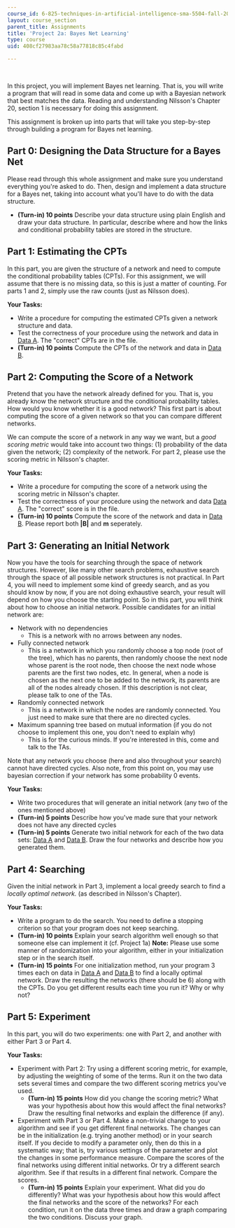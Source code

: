 ```yaml
---
course_id: 6-825-techniques-in-artificial-intelligence-sma-5504-fall-2002
layout: course_section
parent_title: Assignments
title: 'Project 2a: Bayes Net Learning'
type: course
uid: 408cf27983aa78c58a77818c85c4fabd

---
```


  
 

In this project, you will implement Bayes net learning. That is, you will write a program that will read in some data and come up with a Bayesian network that best matches the data. Reading and understanding Nilsson's Chapter 20, section 1 is necessary for doing this assignment.

This assignment is broken up into parts that will take you step-by-step through building a program for Bayes net learning.

Part 0: Designing the Data Structure for a Bayes Net
----------------------------------------------------

Please read through this whole assignment and make sure you understand everything you're asked to do. Then, design and implement a data structure for a Bayes net, taking into account what you'll have to do with the data structure.

*   **(Turn-in) 10 points** Describe your data structure using plain English and draw your data structure. In particular, describe where and how the links and conditional probability tables are stored in the structure.

Part 1: Estimating the CPTs
---------------------------

In this part, you are given the structure of a network and need to compute the conditional probability tables (CPTs). For this assignment, we will assume that there is no missing data, so this is just a matter of counting. For parts 1 and 2, simply use the raw counts (just as Nilsson does).

**Your Tasks:**

*   Write a procedure for computing the estimated CPTs given a network structure and data.
*   Test the correctness of your procedure using the network and data in [Data A](/courses/electrical-engineering-and-computer-science/6-825-techniques-in-artificial-intelligence-sma-5504-fall-2002/assignments/dataA.txt). The "correct" CPTs are in the file.
*   **(Turn-in) 10 points** Compute the CPTs of the network and data in [Data B](/courses/electrical-engineering-and-computer-science/6-825-techniques-in-artificial-intelligence-sma-5504-fall-2002/assignments/dataB.txt).

Part 2: Computing the Score of a Network
----------------------------------------

Pretend that you have the network already defined for you. That is, you already know the network structure and the conditional probability tables. How would you know whether it is a good network? This first part is about computing the score of a given network so that you can compare different networks.

We can compute the score of a network in any way we want, but a _good scoring metric_ would take into account two things: (1) probability of the data given the network; (2) complexity of the network. For part 2, please use the scoring metric in Nilsson's chapter.

**Your Tasks:**

*   Write a procedure for computing the score of a network using the scoring metric in Nilsson's chapter.
*   Test the correctness of your procedure using the network and data [Data A](/courses/electrical-engineering-and-computer-science/6-825-techniques-in-artificial-intelligence-sma-5504-fall-2002/assignments/dataA.txt). The "correct" score is in the file.
*   **(Turn-in) 10 points** Compute the score of the network and data in [Data B](/courses/electrical-engineering-and-computer-science/6-825-techniques-in-artificial-intelligence-sma-5504-fall-2002/assignments/dataB.txt). Please report both **|B|** and **m** seperately.

Part 3: Generating an Initial Network
-------------------------------------

Now you have the tools for searching through the space of network structures. However, like many other search problems, exhaustive search through the space of all possible network structures is not practical. In Part 4, you will need to implement some kind of greedy search, and as you should know by now, if you are not doing exhaustive search, your result will depend on how you choose the starting point. So in this part, you will think about how to choose an initial network. Possible candidates for an initial network are:

*   Network with no dependencies
    *   This is a network with no arrows between any nodes.
*   Fully connected network
    *   This is a network in which you randomly choose a top node (root of the tree), which has no parents, then randomly choose the next node whose parent is the root node, then choose the next node whose parents are the first two nodes, etc. In general, when a node is chosen as the next one to be added to the network, its parents are all of the nodes already chosen. If this description is not clear, please talk to one of the TAs.
*   Randomly connected network
    *   This is a network in which the nodes are randomly connected. You just need to make sure that there are no directed cycles.
*   Maximum spanning tree based on mutual information (if you do not choose to implement this one, you don't need to explain why)
    *   This is for the curious minds. If you're interested in this, come and talk to the TAs.

Note that any network you choose (here and also throughout your search) cannot have directed cycles. Also note, from this point on, you may use bayesian correction if your network has some probability 0 events.

**Your Tasks:**

*   Write two procedures that will generate an initial network (any two of the ones mentioned above)
*   **(Turn-in) 5 points** Describe how you've made sure that your network does not have any directed cycles
*   **(Turn-in) 5 points** Generate two initial network for each of the two data sets: [Data A](/courses/electrical-engineering-and-computer-science/6-825-techniques-in-artificial-intelligence-sma-5504-fall-2002/assignments/dataA.txt) and [Data B](/courses/electrical-engineering-and-computer-science/6-825-techniques-in-artificial-intelligence-sma-5504-fall-2002/assignments/dataB.txt). Draw the four networks and describe how you generated them.

Part 4: Searching
-----------------

Given the initial network in Part 3, implement a local greedy search to find a _locally optimal network._ (as described in Nilsson's Chapter).

**Your Tasks:**

*   Write a program to do the search. You need to define a stopping criterion so that your program does not keep searching.
*   **(Turn-in) 10 points** Explain your search algorithm well enough so that someone else can implement it (cf. Project 1a) **Note:** Please use some manner of randomization into your algorithm, either in your initialization step or in the search itself.
*   **(Turn-in) 15 points** For one initialization method, run your program 3 times each on data in [Data A](/courses/electrical-engineering-and-computer-science/6-825-techniques-in-artificial-intelligence-sma-5504-fall-2002/assignments/dataA.txt) and [Data B](/courses/electrical-engineering-and-computer-science/6-825-techniques-in-artificial-intelligence-sma-5504-fall-2002/assignments/dataB.txt) to find a locally optimal network. Draw the resulting the networks (there should be 6) along with the CPTs. Do you get different results each time you run it? Why or why not?

Part 5: Experiment
------------------

In this part, you will do two experiments: one with Part 2, and another with either Part 3 or Part 4.

**Your Tasks:**

*   Experiment with Part 2: Try using a different scoring metric, for example, by adjusting the weighting of some of the terms. Run it on the two data sets several times and compare the two different scoring metrics you've used.
    *   **(Turn-in) 15 points** How did you change the scoring metric? What was your hypothesis about how this would affect the final networks? Draw the resulting final networks and explain the difference (if any).
*   Experiment with Part 3 or Part 4. Make a non-trivial change to your algorithm and see if you get different final networks. The changes can be in the initialization (e.g. trying another method) or in your search itself. If you decide to modify a parameter only, then do this in a systematic way; that is, try various settings of the parameter and plot the changes in some performance measure. Compare the scores of the final networks using different initial networks. Or try a different search algorithm. See if that results in a different final network. Compare the scores.
    *   **(Turn-in) 15 points** Explain your experiment. What did you do differently? What was your hypothesis about how this would affect the final networks and the score of the networks? For each condition, run it on the data three times and draw a graph comparing the two conditions. Discuss your graph.